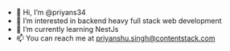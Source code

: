 - 👋 Hi, I’m @priyans34
- 👀 I’m interested in backend heavy full stack web development
- 🌱 I’m currently learning NestJs
- 📫 You can reach me at priyanshu.singh@contentstack.com


<!---
priyans34/priyans34 is a ✨ special ✨ repository because its `README.md` (this file) appears on your GitHub profile.
You can click the Preview link to take a look at your changes.
--->
